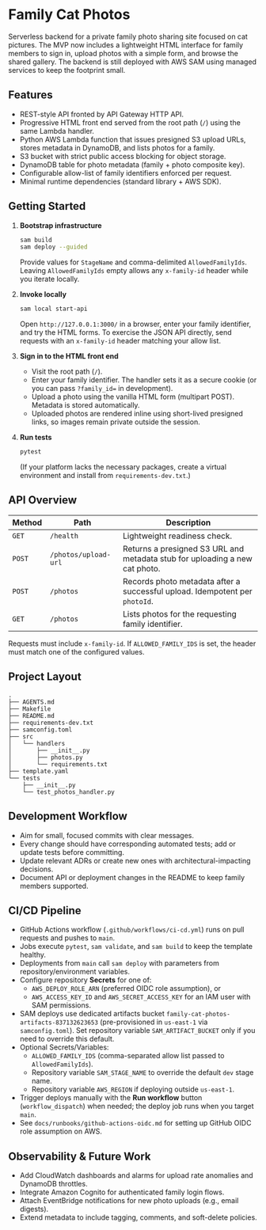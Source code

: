 # Family Cat Photos

Serverless backend for a private family photo sharing site focused on cat pictures. The MVP now includes a lightweight HTML interface for family members to sign in, upload photos with a simple form, and browse the shared gallery. The backend is still deployed with AWS SAM using managed services to keep the footprint small.

## Features
- REST-style API fronted by API Gateway HTTP API.
- Progressive HTML front end served from the root path (`/`) using the same Lambda handler.
- Python AWS Lambda function that issues presigned S3 upload URLs, stores metadata in DynamoDB, and lists photos for a family.
- S3 bucket with strict public access blocking for object storage.
- DynamoDB table for photo metadata (family + photo composite key).
- Configurable allow-list of family identifiers enforced per request.
- Minimal runtime dependencies (standard library + AWS SDK).

## Getting Started
1. **Bootstrap infrastructure**
   ```bash
   sam build
   sam deploy --guided
   ```
   Provide values for `StageName` and comma-delimited `AllowedFamilyIds`. Leaving `AllowedFamilyIds` empty allows any `x-family-id` header while you iterate locally.

1. **Invoke locally**
   ```bash
   sam local start-api
   ```
   Open `http://127.0.0.1:3000/` in a browser, enter your family identifier, and try the HTML forms. To exercise the JSON API directly, send requests with an `x-family-id` header matching your allow list.

1. **Sign in to the HTML front end**
   - Visit the root path (`/`).
   - Enter your family identifier. The handler sets it as a secure cookie (or you can pass `?family_id=` in development).
   - Upload a photo using the vanilla HTML form (multipart POST). Metadata is stored automatically.
   - Uploaded photos are rendered inline using short-lived presigned links, so images remain private outside the session.

1. **Run tests**
   ```bash
   pytest
   ```
   (If your platform lacks the necessary packages, create a virtual environment and install from `requirements-dev.txt`.)

## API Overview
| Method | Path | Description |
| --- | --- | --- |
| `GET` | `/health` | Lightweight readiness check. |
| `POST` | `/photos/upload-url` | Returns a presigned S3 URL and metadata stub for uploading a new cat photo. |
| `POST` | `/photos` | Records photo metadata after a successful upload. Idempotent per `photoId`. |
| `GET` | `/photos` | Lists photos for the requesting family identifier. |

Requests must include `x-family-id`. If `ALLOWED_FAMILY_IDS` is set, the header must match one of the configured values.

## Project Layout
```
.
├── AGENTS.md
├── Makefile
├── README.md
├── requirements-dev.txt
├── samconfig.toml
├── src
│   └── handlers
│       ├── __init__.py
│       ├── photos.py
│       └── requirements.txt
├── template.yaml
└── tests
    ├── __init__.py
    └── test_photos_handler.py
```

## Development Workflow
- Aim for small, focused commits with clear messages.
- Every change should have corresponding automated tests; add or update tests before committing.
- Update relevant ADRs or create new ones with architectural-impacting decisions.
- Document API or deployment changes in the README to keep family members supported.

## CI/CD Pipeline
- GitHub Actions workflow (`.github/workflows/ci-cd.yml`) runs on pull requests and pushes to `main`.
- Jobs execute `pytest`, `sam validate`, and `sam build` to keep the template healthy.
- Deployments from `main` call `sam deploy` with parameters from repository/environment variables.
- Configure repository **Secrets** for one of:
  - `AWS_DEPLOY_ROLE_ARN` (preferred OIDC role assumption), or
  - `AWS_ACCESS_KEY_ID` and `AWS_SECRET_ACCESS_KEY` for an IAM user with SAM permissions.
- SAM deploys use dedicated artifacts bucket `family-cat-photos-artifacts-837132623653` (pre-provisioned in `us-east-1` via `samconfig.toml`). Set repository variable `SAM_ARTIFACT_BUCKET` only if you need to override this default.
- Optional Secrets/Variables:
  - `ALLOWED_FAMILY_IDS` (comma-separated allow list passed to `AllowedFamilyIds`).
  - Repository variable `SAM_STAGE_NAME` to override the default `dev` stage name.
  - Repository variable `AWS_REGION` if deploying outside `us-east-1`.
- Trigger deploys manually with the **Run workflow** button (`workflow_dispatch`) when needed; the deploy job runs when you target `main`.
- See `docs/runbooks/github-actions-oidc.md` for setting up GitHub OIDC role assumption on AWS.

## Observability & Future Work
- Add CloudWatch dashboards and alarms for upload rate anomalies and DynamoDB throttles.
- Integrate Amazon Cognito for authenticated family login flows.
- Attach EventBridge notifications for new photo uploads (e.g., email digests).
- Extend metadata to include tagging, comments, and soft-delete policies.
